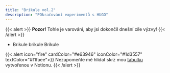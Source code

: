 ```yaml
---
title: "Brikule vol.2"
description: "POkračování experimentů s HUGO"
---
```


{{< alert >}}
**Pozor!** Tohle je varování, aby jsi dokončil dnešní cíle výzvy!
{{< /alert >}}

- Brikule brikule Brikule

{{< alert icon="fire" cardColor="#e63946" iconColor="#1d3557" textColor="#f1faee">}}
Nezapomeňte mě hlídat skrz mou [tabulku](https://plucky-scion-8b2.notion.site/Tracker-283d9f45e1808040bfb8c19ccab1b00e?source=copy_link) vytvořenou v Notionu.
{{< /alert >}}